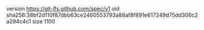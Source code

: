 version https://git-lfs.github.com/spec/v1
oid sha256:38bf2d110f87dbb63ce2460553793a88af8f891e617249d75dd306c2a294c4c1
size 1100
